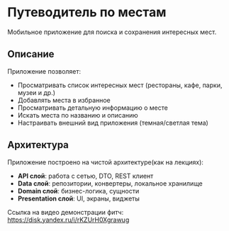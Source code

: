 # Путеводитель по местам

Мобильное приложение для поиска и сохранения интересных мест.

## Описание

Приложение позволяет:
- Просматривать список интересных мест (рестораны, кафе, парки, музеи и др.)
- Добавлять места в избранное
- Просматривать детальную информацию о месте
- Искать места по названию и описанию
- Настраивать внешний вид приложения (темная/светлая тема)

## Архитектура

Приложение построено на чистой архитектуре(как на лекциях):
- **API слой**: работа с сетью, DTO, REST клиент
- **Data слой**: репозитории, конвертеры, локальное хранилище
- **Domain слой**: бизнес-логика, сущности
- **Presentation слой**: UI, экраны, виджеты

Ссылка на видео демонстрации фитч: https://disk.yandex.ru/i/rKZUrH0Xgrawug
